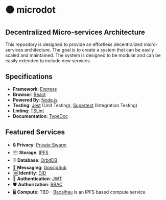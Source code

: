 # 🟠 microdot

## Decentralized Micro-services Architecture

This repository is designed to provide an effortless decentralized micro-services architecture. The goal is to create a system that can be easily scaled and maintained. The system is designed to be modular and can be easily extended to include new services.

## Specifications

- **Framework**: [Express](https://expressjs.com/)
- **Browser**: [React](https://reactjs.org/)
- **Powered By**: [Node.js](https://nodejs.org/)
- **Testing**: [Jest](https://jestjs.io/) (Unit Testing), [Supertest](https://github.com/visionmedia/supertest) (Integration Testing)
- **Linting**: [TSLint](https://palantir.github.io/tslint/)
- **Documentation**: [TypeDoc](https://typedoc.org/)

## Featured Services

- 🔒 **Privacy**: [Private Swarm](https://libp2p.io/)
- 📦 **Storage**: [IPFS](https://ipfs.io/)
- 🗄️ **Database**: [OrbitDB](https://orbitdb.org/)
- 💬 **Messaging**: [GossipSub](https://docs.libp2p.io/concepts/publish-subscribe/)
- 🆔 **Identity**: [DID](https://www.w3.org/TR/did-core/)
- 🔑 **Authentication**: [JWT](https://jwt.io/)
- 🛡️ **Authorization**: [RBAC](https://en.wikipedia.org/wiki/Role-based_access_control)
- 🖥️ **Compute**: TBD - [Bacalhau](https://www.bacalhau.org/) is an IPFS based compute service
